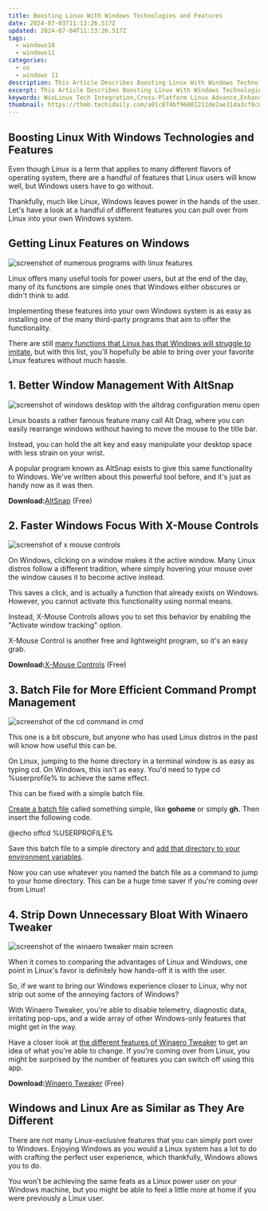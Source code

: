 ```yaml
---
title: Boosting Linux With Windows Technologies and Features
date: 2024-07-03T11:13:26.517Z
updated: 2024-07-04T11:13:26.517Z
tags:
  - windows10
  - windows11
categories:
  - os
  - windows 11
description: This Article Describes Boosting Linux With Windows Technologies and Features
excerpt: This Article Describes Boosting Linux With Windows Technologies and Features
keywords: WinLinux Tech Integration,Cross-Platform Linux Advance,Enhancing Linux with WIN,Hybrid Linux System Boost,Windows Innovations for Linux,Linux + Windows Feature Upgrade,Tech Merge
thumbnail: https://thmb.techidaily.com/a01c874bf96001212de2ae31da3cf8c01bb85a8c094ea57055633d7f6bda8cb6.jpg
---
```


## Boosting Linux With Windows Technologies and Features

 Even though Linux is a term that applies to many different flavors of operating system, there are a handful of features that Linux users will know well, but Windows users have to go without.

 Thankfully, much like Linux, Windows leaves power in the hands of the user. Let's have a look at a handful of different features you can pull over from Linux into your own Windows system.

## Getting Linux Features on Windows

![screenshot of numerous programs with linux features](https://static1.makeuseofimages.com/wordpress/wp-content/uploads/2023/03/screenshot_of_numerous_programs_with_linux_features.jpg)

 Linux offers many useful tools for power users, but at the end of the day, many of its functions are simple ones that Windows either obscures or didn't think to add.

 Implementing these features into your own Windows system is as easy as installing one of the many third-party programs that aim to offer the functionality.

 There are still [many functions that Linux has that Windows will struggle to imitate](https://www.makeuseof.com/things-you-can-do-on-linux-but-not-on-windows/), but with this list, you'll hopefully be able to bring over your favorite Linux features without much hassle.

## 1\. Better Window Management With AltSnap

![screenshot of windows desktop with the altdrag configuration menu open](https://static1.makeuseofimages.com/wordpress/wp-content/uploads/2021/11/altdrag-rightclick-menu-configure.jpg)

 Linux boasts a rather famous feature many call Alt Drag, where you can easily rearrange windows without having to move the mouse to the title bar.

 Instead, you can hold the alt key and easy manipulate your desktop space with less strain on your wrist.

 A popular program known as AltSnap exists to give this same functionality to Windows. We've written about this powerful tool before, and it's just as handy now as it was then.

**Download:**[AltSnap](https://github.com/RamonUnch/AltSnap/) (Free)

## 2\. Faster Windows Focus With X-Mouse Controls

![screenshot of x mouse controls](https://static1.makeuseofimages.com/wordpress/wp-content/uploads/2023/03/screenshot_of_x_mouse_controls.jpg)

 On Windows, clicking on a window makes it the active window. Many Linux distros follow a different tradition, where simply hovering your mouse over the window causes it to become active instead.

 This saves a click, and is actually a function that already exists on Windows. However, you cannot activate this functionality using normal means.

 Instead, X-Mouse Controls allows you to set this behavior by enabling the "Activate window tracking" option.

 X-Mouse Control is another free and lightweight program, so it's an easy grab.

**Download:**[X-Mouse Controls](https://joelpurra.com/projects/X-Mouse%5FControls/) (Free)

## 3\. Batch File for More Efficient Command Prompt Management

![screenshot of the cd command in cmd](https://static1.makeuseofimages.com/wordpress/wp-content/uploads/2023/03/screenshot_of_cd_command_in_cmd.jpg)

 This one is a bit obscure, but anyone who has used Linux distros in the past will know how useful this can be.

 On Linux, jumping to the home directory in a terminal window is as easy as typing cd. On Windows, this isn't as easy. You'd need to type cd %userprofile% to achieve the same effect.

 This can be fixed with a simple batch file.

[Create a batch file](https://www.makeuseof.com/tag/write-simple-batch-bat-file/) called something simple, like **gohome** or simply **gh.** Then insert the following code.

@echo offcd %USERPROFILE%

 Save this batch file to a simple directory and [add that directory to your environment variables](https://www.makeuseof.com/how-to-use-environment-variables-in-windows-10/).

 Now you can use whatever you named the batch file as a command to jump to your home directory. This can be a huge time saver if you're coming over from Linux!

## 4\. Strip Down Unnecessary Bloat With Winaero Tweaker

![screenshot of the winaero tweaker main screen](https://static1.makeuseofimages.com/wordpress/wp-content/uploads/2023/03/screenshot_of_winaero_tweaker_main_screen.jpg)

 When it comes to comparing the advantages of Linux and Windows, one point in Linux's favor is definitely how hands-off it is with the user.

 So, if we want to bring our Windows experience closer to Linux, why not strip out some of the annoying factors of Windows?

 With Winaero Tweaker, you're able to disable telemetry, diagnostic data, irritating pop-ups, and a wide array of other Windows-only features that might get in the way.

 Have a closer look at [the different features of Winaero Tweaker](https://www.makeuseof.com/windows-11-winaero-tweaker-guide/) to get an idea of what you're able to change. If you're coming over from Linux, you might be surprised by the number of features you can switch off using this app.

**Download:**[Winaero Tweaker](https://winaero.com/winaero-tweaker/) (Free)

## Windows and Linux Are as Similar as They Are Different

 There are not many Linux-exclusive features that you can simply port over to Windows. Enjoying Windows as you would a Linux system has a lot to do with crafting the perfect user experience, which thankfully, Windows allows you to do.

 You won't be achieving the same feats as a Linux power user on your Windows machine, but you might be able to feel a little more at home if you were previously a Linux user.


<ins class="adsbygoogle"
     style="display:block"
     data-ad-format="autorelaxed"
     data-ad-client="ca-pub-7571918770474297"
     data-ad-slot="1223367746"></ins>



<ins class="adsbygoogle"
     style="display:block"
     data-ad-client="ca-pub-7571918770474297"
     data-ad-slot="8358498916"
     data-ad-format="auto"
     data-full-width-responsive="true"></ins>


